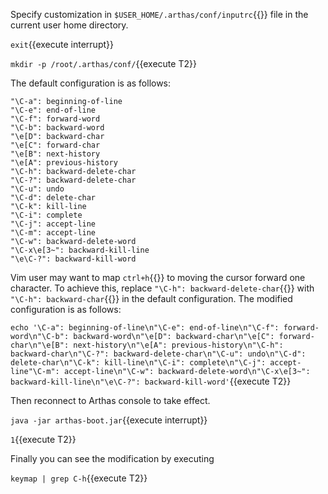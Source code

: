 Specify customization in `$USER_HOME/.arthas/conf/inputrc`{{}} file in the current user home directory.

`exit`{{execute interrupt}}

`mkdir -p /root/.arthas/conf/`{{execute T2}}

The default configuration is as follows:

```text
"\C-a": beginning-of-line
"\C-e": end-of-line
"\C-f": forward-word
"\C-b": backward-word
"\e[D": backward-char
"\e[C": forward-char
"\e[B": next-history
"\e[A": previous-history
"\C-h": backward-delete-char
"\C-?": backward-delete-char
"\C-u": undo
"\C-d": delete-char
"\C-k": kill-line
"\C-i": complete
"\C-j": accept-line
"\C-m": accept-line
"\C-w": backward-delete-word
"\C-x\e[3~": backward-kill-line
"\e\C-?": backward-kill-word
```

Vim user may want to map `ctrl+h`{{}} to moving the cursor forward one character. To achieve this, replace `"\C-h": backward-delete-char`{{}} with `"\C-h": backward-char`{{}} in the default configuration. The modified configuration is as follows:

`echo '\C-a": beginning-of-line\n"\C-e": end-of-line\n"\C-f": forward-word\n"\C-b": backward-word\n"\e[D": backward-char\n"\e[C": forward-char\n"\e[B": next-history\n"\e[A": previous-history\n"\C-h": backward-char\n"\C-?": backward-delete-char\n"\C-u": undo\n"\C-d": delete-char\n"\C-k": kill-line\n"\C-i": complete\n"\C-j": accept-line"\C-m": accept-line\n"\C-w": backward-delete-word\n"\C-x\e[3~": backward-kill-line\n"\e\C-?": backward-kill-word'`{{execute T2}}

Then reconnect to Arthas console to take effect.

`java -jar arthas-boot.jar`{{execute interrupt}}

`1`{{execute T2}}

Finally you can see the modification by executing

`keymap | grep C-h`{{execute T2}}
